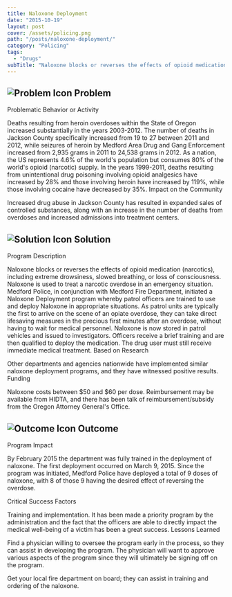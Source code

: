 ```yaml
---
title: Naloxone Deployment
date: "2015-10-19"
layout: post
cover: /assets/policing.png
path: "/posts/naloxone-deployment/"
category: "Policing"
tags:
  - "Drugs"
subTitle: "Naloxone blocks or reverses the effects of opioid medication (narcotics), including extreme drowsiness, slowed breathing, or loss of consciousness."
---
```

## ![Problem Icon](https://github.com/google/material-design-icons/raw/master/alert/1x_web/ic_error_outline_black_48dp.png "Problem") Problem

Problematic Behavior or Activity

Deaths resulting from heroin overdoses within the State of Oregon increased substantially in the years 2003-2012. The number of deaths in Jackson County specifically increased from 19 to 27 between 2011 and 2012, while seizures of heroin by Medford Area Drug and Gang Enforcement increased from 2,935 grams in 2011 to 24,538 grams in 2012. As a nation, the US represents 4.6% of the world's population but consumes 80% of the world's opioid (narcotic) supply. In the years 1999-2011, deaths resulting from unintentional drug poisoning involving opioid analgesics have increased by 28% and those involving heroin have increased by 119%, while those involving cocaine have decreased by 35%.
Impact on the Community

Increased drug abuse in Jackson County has resulted in expanded sales of controlled substances, along with an increase in the number of deaths from overdoses and increased admissions into treatment centers.

## ![Solution Icon](https://github.com/google/material-design-icons/raw/master/action/1x_web/ic_lightbulb_outline_black_48dp.png "Solution") Solution

Program Description

Naloxone blocks or reverses the effects of opioid medication (narcotics), including extreme drowsiness, slowed breathing, or loss of consciousness. Naloxone is used to treat a narcotic overdose in an emergency situation. Medford Police, in conjunction with Medford Fire Department, initiated a Naloxone Deployment program whereby patrol officers are trained to use and deploy Naloxone in appropriate situations. As patrol units are typically the first to arrive on the scene of an opiate overdose, they can take direct lifesaving measures in the precious first minutes after an overdose, without having to wait for medical personnel. Naloxone is now stored in patrol vehicles and issued to investigators. Officers receive a brief training and are then qualified to deploy the medication. The drug user must still receive immediate medical treatment.
Based on Research

Other departments and agencies nationwide have implemented similar naloxone deployment programs, and they have witnessed positive results.
Funding

Naloxone costs between $50 and $60 per dose. Reimbursement may be available from HIDTA, and there has been talk of reimbursement/subsidy from the Oregon Attorney General's Office.

## ![Outcome Icon](https://github.com/google/material-design-icons/raw/master/action/1x_web/ic_view_list_black_48dp.png "Outcome") Outcome

Program Impact

By February 2015 the department was fully trained in the deployment of naloxone. The first deployment occurred on March 9, 2015. Since the program was initiated, Medford Police have deployed a total of 9 doses of naloxone, with 8 of those 9 having the desired effect of reversing the overdose.

Critical Success Factors

Training and implementation. It has been made a priority program by the administration and the fact that the officers are able to directly impact the medical well-being of a victim has been a great success.
Lessons Learned

Find a physician willing to oversee the program early in the process, so they can assist in developing the program. The physician will want to approve various aspects of the program since they will ultimately be signing off on the program.

Get your local fire department on board; they can assist in training and ordering of the naloxone.